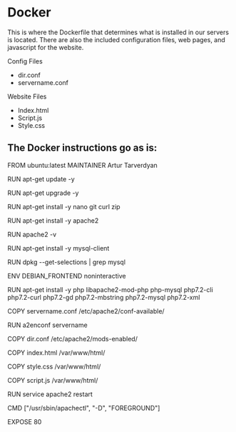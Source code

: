 # Docker

This is where the Dockerfile that determines what is installed in our servers is located.
There are also the included configuration files, web pages, and javascript for the website.

  Config Files
  - dir.conf
  - servername.conf
  
  Website Files
  - Index.html
  - Script.js
  - Style.css

## The Docker instructions go as is:

FROM ubuntu:latest
MAINTAINER Artur Tarverdyan

RUN apt-get update -y

RUN apt-get upgrade -y

RUN apt-get install -y nano git curl zip

RUN apt-get install -y apache2

RUN apache2 -v

RUN apt-get install -y mysql-client

RUN dpkg --get-selections | grep mysql

ENV DEBIAN_FRONTEND noninteractive

RUN apt-get install -y php libapache2-mod-php php-mysql php7.2-cli php7.2-curl php7.2-gd php7.2-mbstring php7.2-mysql php7.2-xml

COPY servername.conf /etc/apache2/conf-available/

RUN a2enconf servername

COPY dir.conf /etc/apache2/mods-enabled/

COPY index.html /var/www/html/

COPY style.css /var/www/html/

COPY script.js /var/www/html/

RUN service apache2 restart

CMD ["/usr/sbin/apachectl", "-D", "FOREGROUND"]

EXPOSE 80

